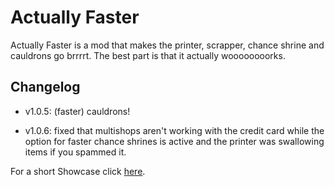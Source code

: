 # Actually Faster

Actually Faster is a mod that makes the printer, scrapper, chance shrine and cauldrons go brrrrt. The best part is that it actually woooooooorks.

## Changelog
- v1.0.5: (faster) cauldrons!

- v1.0.6: fixed that multishops aren't working with the credit card while the option for faster chance shrines is active and the printer was swallowing items if you spammed it.

For a short Showcase click [here](https://youtu.be/vuJa0uxHccQ).